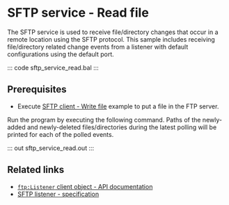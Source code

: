 # SFTP service - Read file

The SFTP service is used to receive file/directory changes that occur in a remote location using the SFTP protocol. This sample includes receiving file/directory related change events from a listener with default configurations using the default port.

::: code sftp_service_read.bal :::

## Prerequisites
- Execute [SFTP client - Write file](/learn/by-example/sftp-client-write) example to put a file in the FTP server.

Run the program by executing the following command. Paths of the newly-added and newly-deleted files/directories during the latest polling will be printed for each of the polled events.

::: out sftp_service_read.out :::

## Related links
- [`ftp:Listener` client object - API documentation](https://lib.ballerina.io/ballerina/ftp/latest/listeners/Listener)
- [SFTP listener - specification](/spec/ftp/#422-secure-listener)
